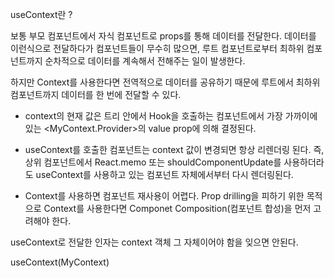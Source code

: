 useContext란 ?

보통 부모 컴포넌트에서 자식 컴포넌트로 props를 통해 데이터를 전달한다. 데이터를 이런식으로 전달하다가 컴포넌트들이 무수히 많으면, 루트 컴포넌트로부터 최하위 컴포넌트까지 순차적으로 데이터를 계속해서 전해주는 일이 발생한다.

하지만 Context를 사용한다면 전역적으로 데이터를 공유하기 때문에 루트에서 최하위 컴포넌트까지 데이터를 한 번에 전달할 수 있다.

- context의 현재 값은 트리 안에서 Hook을 호출하는 컴포넌트에서 가장 가까이에 있는 <MyContext.Provider>의 value prop에 의해 결정된다.

- useContext를 호출한 컴포넌트는 context 값이 변경되면 항상 리렌더링 된다. 즉, 상위 컴포넌트에서 React.memo 또는 shouldComponentUpdate를 사용하더라도 useContext를 사용하고 있는 컴포넌트 자체에서부터 다시 렌더링된다.

- Context를 사용하면 컴포넌트 재사용이 어렵다. Prop drilling을 피하기 위한 목적으로 Context를 사용한다면 Componet Composition(컴포넌트 합성)을 먼저 고려해야 한다.

useContext로 전달한 인자는 context 객체 그 자체이어야 함을 잊으면 안된다.

useContext(MyContext)

